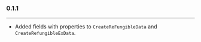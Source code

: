 ### 0.1.1
---
* Added fields with properties to `CreateReFungibleData` and `CreateRefungibleExData`.